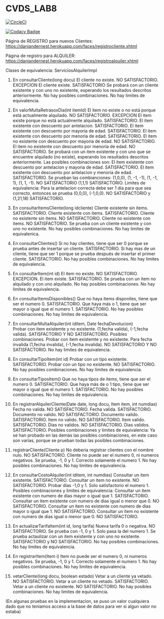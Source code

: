 # CVDS_LAB8

[![CircleCI](https://circleci.com/gh/angiedanielar/CVDS_LAB8.svg?style=svg)](https://circleci.com/gh/angiedanielar/CVDS_LAB8) 


[![Codacy Badge](https://api.codacy.com/project/badge/Grade/9106912acf4e42f38eef7f27eb0c8522)](https://www.codacy.com/manual/angiedanielar/CVDS_LAB8?utm_source=github.com&amp;utm_medium=referral&amp;utm_content=angiedanielar/CVDS_LAB8&amp;utm_campaign=Badge_Grade)


Página de REGISTRO para nuevos Clientes: https://daniandernest.herokuapp.com/faces/registrocliente.xhtml


Página de registro para ALQUILER: https://daniandernest.herokuapp.com/faces/registroalquiler.xhtml


Clases de equivalencia: ServiciosAlquilerImpl 


1. En consultarCliente(long docu)
El cliente no existe. NO SATISFACTORIO. EXCEPCION
El cliente existe. SATISFACTORIO
Se probará con un cliente existente y con uno no existente, esperando los resultados descritos anteriormente. 
No hay posibles combinaciones. No hay limites de equivalencia.

2. En valorMultaRetrasoxDia(int itemId)
El item no existe o no está porque está actualmente alquilado. NO SATISFACTORIO. EXCEPCION
El item existe porque no está actualmente alquilado. SATISFACTORIO.
El item existente con descuento por antelacion. SATISFACTORIO.
El item existente con descuento por mayoria de edad. SATISFACTORIO.
El item existente con descuento por menoria de edad. SATISFACTORIO.
El item no existente con descuento por mayoria de edad. NO SATISFACTORIO.
El item no existente con descuento por menoria de edad. NO SATISFACTORIO.
Se probará con un item existente y con uno que se encuentre alquilado (no existe), esperando los resultados descritos anteriormente. 
Las posibles combinaciones son:
El item existente con descuento por antelacion y mayoria de edad. SATISFACTORIO.
El item existente con descuento por antelacion y menoria de edad. SATISFACTORIO.
Se prueban las combianciones: (1,0,0), (1, -1, -1), (1, -1, 1), (1, 1, -1). NO SATISFACTORIO
(1,1,1) SATISFACTORIO.
Limites de equivalencia:  Para la antelacion correcta debe ser 1 día para que sea correcto, entonces se prueba (0,0,0), (-1,0,0). 
NO SATISFACTORIO y (1,21,18) SATISFACTORIO.

3. En consultarItemsCliente(long idcliente)
Cliente existente sin items. SATISFACTORIO.
Cliente existente con items. SATISFACTORIO.
Cliente no existente sin items. NO SATISFACTORIO.
Cliente no existente con items. NO SATISFACTORIO.
Se prueba con un cliente existente y con uno no existente. No hay posibles combinaciones. No hay limites de equivalenica.

4. En consultarClientes()
Si no hay clientes, tiene que ser 0 porque se prueba antes de insertar un cliente. SATISFACTORIO. 
Si hay mas de un cliente, tiene que ser 1 porque se prueba después de insertar el primer cliente. SATISFACTORIO.
No hay posibles combinaciones. No hay limites de equivalencia.

5. En consultarItem(int id)
El item no existe. NO SATISFACTORIO. EXCEPCION. 
El item existe. SATISFACTORIO. 
Se prueba con un item no alquilado y con uno alquilado. 
No hay posibles combinaciones. No hay limites de equivalencia.

6. En consultarItemsDisponibles()
Que no haya items disponiles, tiene que ser el numero 0. SATISFACTORIO. 
Que haya más o 1, tiene que ser mayor o igual que el numero 1. SATISFACTORIO. 
No hay posibles combinaciones. No hay limites de equivalencia.

7. En consultarMultaAlquiler(int iditem, Date fechaDevolucion)  
Probar con item existemte y no existente. (1,fecha valida), (-1,fecha valida). SATISFACTORIO Y NO SATISFACTORIO. 
Posibles combinaciones.
Probar con item existemte y no existente. Para fecha invalida  (1,fecha invalida), (-1,fecha invalida). NO SATISFACTORIO Y NO SATISFACTORIO. 
No hay limites de equivalencia.

8. En consultarTipoItem(int id)
Probar con un tipo existente. SATISFACTORIO.
Probar con un tipo no existente. NO SATISFACTORIO.
No hay posibles combinaciones. No hay limites de equivalencia.

9. En consultarTiposItem()
Que no haya tipos de items, tiene que ser el numero 0. SATISFACTORIO. 
Que haya más de o 1 tipo, tiene que ser mayor o igual que el numero 1. SATISFACTORIO. 
No hay posibles combinaciones. No hay limites de equivalencia.

10. En registrarAlquilerCliente(Date date, long docu, Item item, int numdias)
Fecha no valida. NO SATISFACTORIO. 
Fecha valida. SATISFACTORIO. 
Documento no valido. NO SATISFACTORIO. 
Documento valido. SATISFACTORIO. 
Item no valido. NO SATISFACTORIO. 
Item valido. SATISFACTORIO. 
Dias no validos. NO SATISFACTORIO. 
Dias validos. SATISFACTORIO. 
Posibles combinaciones y limites de equivalencia: 
Ya se han probado en las demás las posibles combinaciones, en este caso son varias, porque se prueban todas las posibles combinaciones.

11. registrarCliente(Cliente p)
No deberia registrar clientes con el nombre nulo. NO SATISFACTORIO. 
Cliente no puede ser el numero 0, ni numeros negativos. Se prueba, -1, 0 y 1. Correcto solamente el numero 1. 
No hay posibles combinaciones. No hay limites de equivalencia.

12. En consultarCostoAlquiler(int iditem, int numdias)
Consultar un item existente. SATISFACTORIO. 
Consultar un item no existente. NO SATISFACTORIO. 
Probar días -1,0 y 1. Solo satisfactorio el numero 1. 
Posibles combinaciones y limites de equivalencia: 
Consultar un item existente con numero de dias mayor o igual que 1. SATISFACTORIO. 
Consultar un item existente con numero de dias igual o menor que 0. NO SATISFACTORIO. 
Consultar un item no existente con numero de dias mayor o igual que 1. NO SATISFACTORIO. 
Consultar un item no existente con numero de dias igual o menor que 0. NO SATISFACTORIO. 

13. En actualizarTarifaItem(int id, long tarifa)
Nueva tarifa 0 o negativa. NO SATISFACTORIO. Se prueba con -1, 0 y 1. Solo pasa la del numero 1. 
Se prueba actaulizar con un item existente y con uno no existente. SATISFACTORIO y NO SATISFACTORIO. 
No hay posibles combinaciones. No hay limites de equivalencia.

14. En registrarItem(Item i)
Item no puede ser el numero 0, ni numeros negativos. Se prueba, -1, 0 y 1. Correcto solamente el numero 1.
No hay posibles combinaciones. No hay limites de equivalencia.

15. vetarCliente(long docu, boolean estado)
Vetar a un cliente ya vetado. NO SATISFACTORIO. 
Vetar a un cliente no vetado. SATISFACTORIO. 
Vetar a un cliente no existente. NO SATISFACTORIO. 
No hay posibles combinaciones. No hay limites de equivalencia.



(En algunas pruebas en la implementacion, se puso un valor cualquiera dado que no teniamos acceso a la base de datos para ver si algun valor no estaba)
